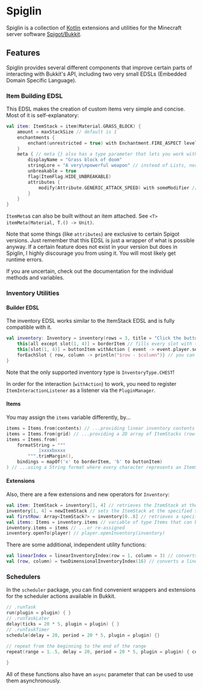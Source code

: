 # Spiglin
Spiglin is a collection of [Kotlin](https://kotlinlang.org/) extensions and utilities 
for the Minecraft server software [Spigot/Bukkit](https://www.spigotmc.org/).

## Features
Spiglin provides several different components that improve certain parts of interacting 
with Bukkit's API, including two very small EDSLs (Embedded Domain Specific Language).

### Item Building EDSL
This EDSL makes the creation of custom items very simple and concise. 
Most of it is self-explanatory:
```kotlin
val item: ItemStack = item(Material.GRASS_BLOCK) {
    amount = maxStackSize // default is 1
    enchantments {
        enchant(unrestricted = true) with Enchantment.FIRE_ASPECT level 3 // adds fire aspect 3 as an enchantment
    }
    meta { // meta {} also has a type parameter that lets you work with more specific ItemMetas.
        displayName = "Grass block of doom"
        stringLore = "A very\npowerful weapon" // instead of Lists, normal Strings can be used with stringLore. This just delegates to the normal lore.
        unbreakable = true
        flag(ItemFlag.HIDE_UNBREAKABLE)
        attributes {
            modify(Attribute.GENERIC_ATTACK_SPEED) with someModifier // both single modifiers and Lists of modifiers work here
        }   
    }   
}
```
`ItemMeta`s can also be built without an item attached. See `<T> itemMeta(Material, T.() -> Unit)`.

Note that some things (like `attributes`) are exclusive to certain Spigot versions. Just remember that this EDSL 
is just a wrapper of what is possible anyway. If a certain feature does not exist in your version but does in Spiglin, 
I highly discourage you from using it. You will most likely get runtime errors.

If you are uncertain, check out the documentation for the individual methods and variables.

### Inventory Utilities
#### Builder EDSL
The inventory EDSL works similar to the ItemStack EDSL and is fully compatible with it.
```kotlin
val inventory: Inventory = inventory(rows = 3, title = "Click the button") {
    this[all except slot(1, 4)] = borderItem // fills every slot with the provided item, excluding the ones speficied in "except" (also works with linear IntRanges or Iterable<Pair<Int, Int>>)
    this[slot(1, 4)] = buttonItem withAction { event -> event.player.sendMessage("Click!") }
    forEachSlot { row, column -> println("$row - $column")} // you can also perform custom operations with forEachSlot
}
```
Note that the only supported inventory type is `InventoryType.CHEST`!

In order for the interaction (`withAction`) to work, you need to register `ItemInteractionListener` as a listener 
via the `PluginManager`.

#### Items
You may assign the `items` variable differently, by...
```kotlin
items = Items.from(contents) // ...providing linear inventory contents
items = Items.from(grid) // ...providing a 2D array of ItemStacks (row-column)
items = Items.from(
    formatString = """
            |xxxxbxxxx
        """.trimMargin(), 
    bindings = mapOf('x' to borderItem, 'b' to buttonItem)
) // ...using a String format where every character represents an ItemStack!
```
#### Extensions
Also, there are a few extensions and new operators for `Inventory`:
```kotlin
val item: ItemStack = inventory[1, 4] // retrieves the ItemStack at the specified slot (Pair<Int, Int> or a linear index can be used, too)
inventory[1, 4] = newItemStack // sets the ItemStack at the specified slot (Pair<Int, Int> or a linear index can be used, too)
val firstRow: Array<ItemStack?> = inventory[0..8] // retrieves a specific range of items from the inventory
val items: Items = inventory.items // variable of type Items that can be retrieved...
inventory.items = items // ...or re-assigned
inventory.openTo(player) // player.openInventory(inventory)
```
There are some additional, independent utility functions:
```kotlin
val linearIndex = linearInventoryIndex(row = 1, column = 3) // converts a 2 dimensional index to a linear one (also works with Pair<Int, Int>)
val (row, column) = twoDimensionalInventoryIndex(16) // converts a linear index to a Pair<Int, Int> that represent row and column of that index
```

### Schedulers
In the `scheduler` package, you can find convenient wrappers and extensions for the 
scheduler actions available in Bukkit.
```kotlin
// .runTask
run(plugin = plugin) { } 
// .runTaskLater
delay(ticks = 20 * 5, plugin = plugin) { } 
// .runTaskTimer
schedule(delay = 20, period = 20 * 5, plugin = plugin) {} 

// repeat from the beginning to the end of the range
repeat(range = 1..5, delay = 20, period = 20 * 5, plugin = plugin) { current ->
    
}
```
All of these functions also have an `async` parameter that can be used to 
use them asynchronously.